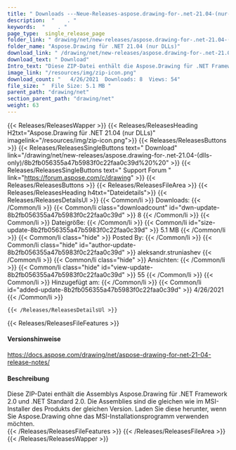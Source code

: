 ```yaml
---
title: " Downloads ---Neue-Releases-aspose.drawing-for-.net-21.04-(nur-dlls) . "
description:  "    . " 
keywords:  "    . " 
page_type:  single_release_page
folder_link: " drawing/net/new-releases/aspose.drawing-for-.net-21.04-(dlls-only)/"
folder_name: "Aspose.Drawing für .NET 21.04 (nur DLLs)"
download_link: " /drawing/net/new-releases/aspose.drawing-for-.net-21.04-(dlls-only)/8b2fb056355a47b5983f0c22faa0c39d"
download_text: " Download"
Intro_text: "Diese ZIP-Datei enthält die Aspose.Drawing für .NET Framework 2.0 und .NET Standa ..."
image_link: "/resources/img/zip-icon.png"
download_count: "   4/26/2021  Downloads: 8  Views: 54"
file_size: "  File Size: 5.1 MB "
parent_path: "drawing/net"
section_parent_path: "drawing/net"
weight: 63
---
```


{{< Releases/ReleasesWapper >}}
  {{< Releases/ReleasesHeading H2txt="Aspose.Drawing für .NET 21.04 (nur DLLs)" imagelink="/resources/img/zip-icon.png">}}
  {{< Releases/ReleasesButtons >}}
    {{< Releases/ReleasesSingleButtons text=" Download" link="/drawing/net/new-releases/aspose.drawing-for-.net-21.04-(dlls-only)/8b2fb056355a47b5983f0c22faa0c39d%20%20" >}}
    {{< Releases/ReleasesSingleButtons text=" Support Forum " link="https://forum.aspose.com/c/drawing" >}}
  {{< Releases/ReleasesButtons >}}
  {{< Releases/ReleasesFileArea >}}
    {{< Releases/ReleasesHeading h4txt="Dateidetails">}}
    {{< Releases/ReleasesDetailsUl >}}
            {{< Common/li >}} Downloads: {{< /Common/li >}}
      {{< Common/li class="downloadcount" id="dwn-update-8b2fb056355a47b5983f0c22faa0c39d" >}} 8 {{< /Common/li >}}
      {{< Common/li >}} Dateigröße: {{< /Common/li >}}
      {{< Common/li id="size-update-8b2fb056355a47b5983f0c22faa0c39d" >}} 5.1 MB {{< /Common/li >}} 
      {{< Common/li  class="hide" >}} Posted By: {{< /Common/li >}} 
      {{< Common/li class="hide" id="author-update-8b2fb056355a47b5983f0c22faa0c39d" >}} aleksandr.struniashev {{< /Common/li >}}
      {{< Common/li class="hide" >}} Ansichten: {{< /Common/li >}}
      {{< Common/li class="hide" id="view-update-8b2fb056355a47b5983f0c22faa0c39d" >}} 55 {{< /Common/li >}}
      {{< Common/li >}} Hinzugefügt am: {{< /Common/li >}}
      {{< Common/li id="added-update-8b2fb056355a47b5983f0c22faa0c39d" >}} 4/26/2021 {{< /Common/li >}} 

    {{< /Releases/ReleasesDetailsUl >}}

  {{< Releases/ReleasesFileFeatures >}}
      <h4>Versionshinweise</h4><div> <a href="https://docs.aspose.com/drawing/net/aspose-drawing-for-net-21-04-release-notes/">https://docs.aspose.com/drawing/net/aspose-drawing-for-net-21-04-release-notes/</a></div><h4> Beschreibung</h4><div class="HTMLDescription"> Diese ZIP-Datei enthält die Assemblys Aspose.Drawing für .NET Framework 2.0 und .NET Standard 2.0. Die Assemblies sind die gleichen wie im MSI-Installer des Produkts der gleichen Version. Laden Sie diese herunter, wenn Sie Aspose.Drawing ohne das MSI-Installationsprogramm verwenden möchten.</div>
  {{< /Releases/ReleasesFileFeatures >}}
 {{< /Releases/ReleasesFileArea >}}
{{< /Releases/ReleasesWapper >}}



